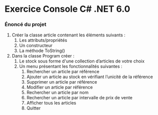 # Exercice Console C# .NET 6.0
### Énoncé du projet
<ol type="1">
	<li>Créer la classe article contenant les éléments suivants :
		<ol type="1">
			<li>Les attributs/propriétés</li>
			<li>Un constructeur</li>
			<li>La méthode ToString()</li>
		</ol>
	</li>
	<li>Dans la classe Program créer :
		<ol type="1">
			<li>Le stock sous forme d'une collection d’articles de votre choix</li>
			<li>Un menu présentant les fonctionnalités suivantes :
				<ol type="1">
					<li>Rechercher un article par référence</li>
					<li>Ajouter un article au stock en vérifiant l’unicité de la référence</li>
					<li>Supprimer un article par référence</li>
					<li>Modifier un article par référence</li>
					<li>Rechercher un article par nom</li>
					<li>Rechercher un article par intervalle de prix de vente</li>
					<li>Afficher tous les articles</li>
					<li>Quitter</li>
				</ol>
			</li>
		</ol>
	</li>
</ol>